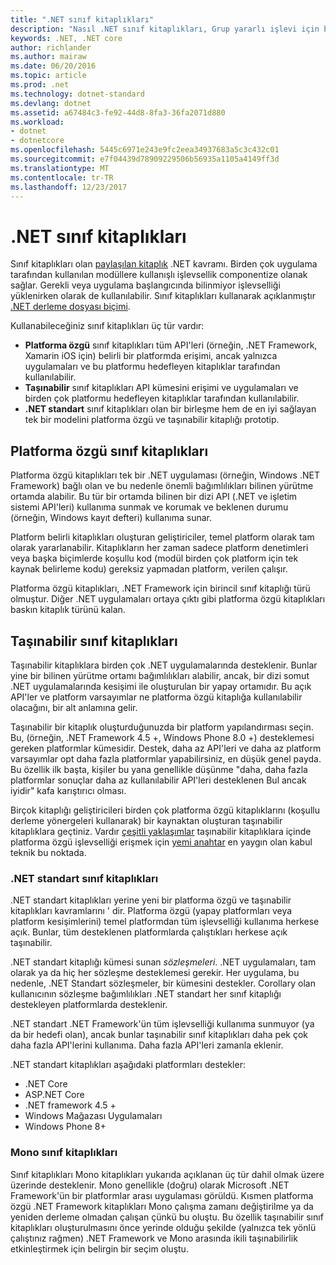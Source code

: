```yaml
---
title: ".NET sınıf kitaplıkları"
description: "Nasıl .NET sınıf kitaplıkları, Grup yararlı işlevi için birden çok uygulama tarafından kullanılan modüllere etkinleştirmek öğrenin."
keywords: .NET, .NET core
author: richlander
ms.author: mairaw
ms.date: 06/20/2016
ms.topic: article
ms.prod: .net
ms.technology: dotnet-standard
ms.devlang: dotnet
ms.assetid: a67484c3-fe92-44d8-8fa3-36fa2071d880
ms.workload:
- dotnet
- dotnetcore
ms.openlocfilehash: 5445c6971e243e9fc2eea34937683a5c3c432c01
ms.sourcegitcommit: e7f04439d78909229506b56935a1105a4149ff3d
ms.translationtype: MT
ms.contentlocale: tr-TR
ms.lasthandoff: 12/23/2017
---
```

# <a name="net-class-libraries"></a>.NET sınıf kitaplıkları

Sınıf kitaplıkları olan [paylaşılan kitaplık](http://en.wikipedia.org/wiki/Library_%28computing%29#Shared_libraries) .NET kavramı. Birden çok uygulama tarafından kullanılan modüllere kullanışlı işlevsellik componentize olanak sağlar. Gerekli veya uygulama başlangıcında bilinmiyor işlevselliği yüklenirken olarak de kullanılabilir. Sınıf kitaplıkları kullanarak açıklanmıştır [.NET derleme dosyası biçimi](assembly-format.md).

Kullanabileceğiniz sınıf kitaplıkları üç tür vardır:

*   **Platforma özgü** sınıf kitaplıkları tüm API'leri (örneğin, .NET Framework, Xamarin iOS için) belirli bir platformda erişimi, ancak yalnızca uygulamaları ve bu platformu hedefleyen kitaplıklar tarafından kullanılabilir.
*   **Taşınabilir** sınıf kitaplıkları API kümesini erişimi ve uygulamaları ve birden çok platformu hedefleyen kitaplıklar tarafından kullanılabilir.
*   **.NET standart** sınıf kitaplıkları olan bir birleşme hem de en iyi sağlayan tek bir modelini platforma özgü ve taşınabilir kitaplığı prototip.

## <a name="platform-specific-class-libraries"></a>Platforma özgü sınıf kitaplıkları

Platforma özgü kitaplıkları tek bir .NET uygulaması (örneğin, Windows .NET Framework) bağlı olan ve bu nedenle önemli bağımlılıkları bilinen yürütme ortamda alabilir. Bu tür bir ortamda bilinen bir dizi API (.NET ve işletim sistemi API'leri) kullanıma sunmak ve korumak ve beklenen durumu (örneğin, Windows kayıt defteri) kullanıma sunar.

Platform belirli kitaplıkları oluşturan geliştiriciler, temel platform olarak tam olarak yararlanabilir. Kitaplıkların her zaman sadece platform denetimleri veya başka biçimlerde koşullu kod (modül birden çok platform için tek kaynak belirleme kodu) gereksiz yapmadan platform, verilen çalışır.

Platforma özgü kitaplıkları, .NET Framework için birincil sınıf kitaplığı türü olmuştur. Diğer .NET uygulamaları ortaya çıktı gibi platforma özgü kitaplıkları baskın kitaplık türünü kalan.

## <a name="portable-class-libraries"></a>Taşınabilir sınıf kitaplıkları

Taşınabilir kitaplıklara birden çok .NET uygulamalarında desteklenir. Bunlar yine bir bilinen yürütme ortamı bağımlılıkları alabilir, ancak, bir dizi somut .NET uygulamalarında kesişimi ile oluşturulan bir yapay ortamıdır. Bu açık API'ler ve platform varsayımlar ne platforma özgü kitaplığa kullanılabilir olacağını, bir alt anlamına gelir.

Taşınabilir bir kitaplık oluşturduğunuzda bir platform yapılandırması seçin. Bu, (örneğin, .NET Framework 4.5 +, Windows Phone 8.0 +) desteklemesi gereken platformlar kümesidir. Destek, daha az API'leri ve daha az platform varsayımlar opt daha fazla platformlar yapabilirsiniz, en düşük genel payda. Bu özellik ilk başta, kişiler bu yana genellikle düşünme "daha, daha fazla platformlar sonuçlar daha az kullanılabilir API'leri desteklenen Bul ancak iyidir" kafa karıştırıcı olması.

Birçok kitaplığı geliştiricileri birden çok platforma özgü kitaplıklarını (koşullu derleme yönergeleri kullanarak) bir kaynaktan oluşturan taşınabilir kitaplıklara geçtiniz. Vardır [çeşitli yaklaşımlar](http://blog.stephencleary.com/2012/11/portable-class-library-enlightenment.html) taşınabilir kitaplıklara içinde platforma özgü işlevselliği erişmek için [yemi anahtar](http://log.paulbetts.org/the-bait-and-switch-pcl-trick/) en yaygın olan kabul teknik bu noktada.

### <a name="net-standard-class-libraries"></a>.NET standart sınıf kitaplıkları

.NET standart kitaplıkları yerine yeni bir platforma özgü ve taşınabilir kitaplıkları kavramlarını ' dir. Platforma özgü (yapay platformları veya platform kesişimlerini) temel platformdan tüm işlevselliği kullanıma herkese açık. Bunlar, tüm desteklenen platformlarda çalıştıkları herkese açık taşınabilir.

.NET standart kitaplığı kümesi sunan _sözleşmeleri_. .NET uygulamaları, tam olarak ya da hiç her sözleşme desteklemesi gerekir. Her uygulama, bu nedenle, .NET Standart sözleşmeler, bir kümesini destekler. Corollary olan kullanıcının sözleşme bağımlılıkları .NET standart her sınıf kitaplığı destekleyen platformlarda desteklenir.

.NET standart .NET Framework'ün tüm işlevselliği kullanıma sunmuyor (ya da bir hedefi olan), ancak bunlar taşınabilir sınıf kitaplıkları daha pek çok daha fazla API'lerini kullanıma. Daha fazla API'leri zamanla eklenir.

.NET standart kitaplıkları aşağıdaki platformları destekler:

*   .NET Core
*   ASP.NET Core
*   .NET framework 4.5 +
*   Windows Mağazası Uygulamaları
*   Windows Phone 8+

### <a name="mono-class-libraries"></a>Mono sınıf kitaplıkları

Sınıf kitaplıkları Mono kitaplıkları yukarıda açıklanan üç tür dahil olmak üzere üzerinde desteklenir. Mono genellikle (doğru) olarak Microsoft .NET Framework'ün bir platformlar arası uygulaması görüldü. Kısmen platforma özgü .NET Framework kitaplıkları Mono çalışma zamanı değiştirilme ya da yeniden derleme olmadan çalışan çünkü bu oluştu. Bu özellik taşınabilir sınıf kitaplıkları oluşturulmasını önce yerinde olduğu şekilde (yalnızca tek yönlü çalıştınız rağmen) .NET Framework ve Mono arasında ikili taşınabilirlik etkinleştirmek için belirgin bir seçim oluştu.
